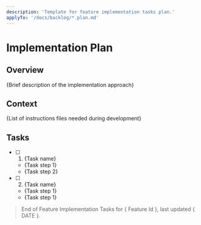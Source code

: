 ```yaml
---
description: 'Template for feature implementation tasks plan.'
applyTo: '/docs/backlog/*.plan.md'
---
```


# Implementation Plan

## Overview

{Brief description of the implementation approach}

## Context

{List of instructions files needed during development}

## Tasks

- [ ] 1. {Task name}
  - {Task step 1}
  - {Task step 2}
- [ ] 2. {Task name}
  - {Task step 1}
  - {Task step 1}

> End of Feature Implementation Tasks for { Feature Id }, last updated { DATE }.
